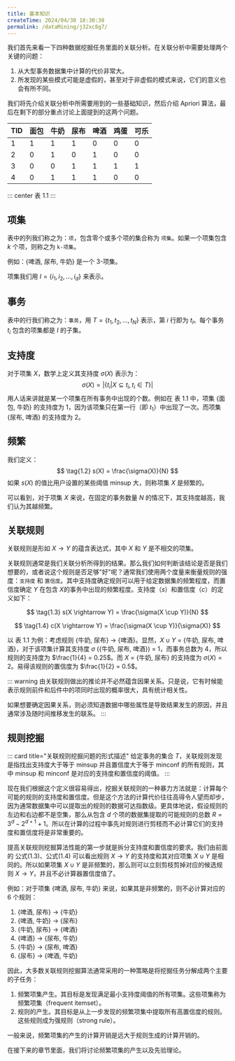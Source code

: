 ```yaml
---
title: 基本知识
createTime: 2024/04/30 18:30:38
permalink: /dataMining/j32xc8g7/
---
```

我们首先来看一下四种数据挖掘任务里面的关联分析。在关联分析中需要处理两个关键的问题：
1. 从大型事务数据集中计算的代价非常大。
2. 所发现的某些模式可能是虚假的，甚至对于非虚假的模式来说，它们的意义也会有所不同。

我们将先介绍关联分析中所需要用到的一些基础知识，然后介绍 Apriori 算法，最后在剩下的部分重点讨论上面提到的这两个问题。
<!-- more -->

| TID | 面包 | 牛奶 | 尿布 | 啤酒 | 鸡蛋 | 可乐 |
| --- | ---- | ---- | ---- | ---- | ---- | ---- |
| 1   | 1    | 1    | 1    | 0    | 0    | 0    |
| 2   | 0    | 1    | 0    | 1    | 0    | 0    |
| 3   | 0    | 0    | 1    | 1    | 1    | 1    |
| 4   | 0    | 1    | 1    | 1    | 0    | 0    |

::: center
表 1.1
:::

## 项集
表中的列我们称之为：`项`，包含零个或多个项的集合称为 `项集`。如果一个项集包含 $k$ 个项，则称之为 `k-项集`。

例如：{啤酒, 尿布, 牛奶} 是一个 3-项集。

项集我们用 $I = \{i_1, i_2, \dots, i_d\}$ 来表示。

## 事务
表中的行我们称之为：`事务`，用 $T = \{t_1, t_2, \dots, t_N\}$ 表示，第 $i$ 行即为 $t_i$。每个事务 $t_i$ 包含的项集都是 $I$ 的子集。

## 支持度
对于项集 $X$，数学上定义其支持度 $\sigma(X)$ 表示为：
$$
\tag{1.1} \sigma(X) = \lvert\{t_i|X\subseteq t_i, t_i \in T\}\rvert
$$
用人话来讲就是某一个项集在所有事务中出现的个数。例如在 表 1.1 中，项集 {面包, 牛奶} 的支持度为 1，因为该项集只在第一行（即 $t_1$）中出现了一次。而项集 {尿布, 啤酒} 的支持度为 2。

## 频繁
我们定义：
$$
\tag{1.2} s(X) = \frac{\sigma(X)}{N}
$$
如果 $s(X)$ 的值比用户设置的某些阈值 minsup 大，则称项集 $X$ 是频繁的。

可以看到，对于项集 $X$ 来说，在固定的事务数量 $N$ 的情况下，其支持度越高，我们认为其越频繁。

## 关联规则
关联规则是形如 $X \rightarrow Y$ 的蕴含表达式，其中 $X$ 和 $Y$ 是不相交的项集。

关联规则通常是我们关联分析所得到的结果。那么我们如何判断该结论是否是我们想要的，或者说这个规则是否足够"好"呢？通常我们使用两个度量来衡量规则的强度：`支持度` 和 `置信度`。其中支持度确定规则可以用于给定数据集的频繁程度，而置信度确定 $Y$ 在包含 $X$ ​的事务中出现的频繁程度。支持度（$s$）和置信度（$c$）的定义如下：

$$
\tag{1.3}
s(X \rightarrow Y) = \frac{\sigma(X \cup Y)}{N}
$$

$$
\tag{1.4}
c(X \rightarrow Y) = \frac{\sigma(X \cup Y)}{\sigma(X)}
$$

以 表 1.1 为例：考虑规则 {牛奶, 尿布} $\rightarrow$ {啤酒}。显然，$X \cup Y$ = {牛奶, 尿布, 啤酒}，对于该项集计算其支持度 $\sigma$ ({牛奶, 尿布, 啤酒}) = 1，而事务总数为 4，所以规则的支持度为 $\frac{1}{4} = 0.25$。而 $X$ = {牛奶, 尿布} 的支持度为 $\sigma(X) = 2$。易得该规则的置信度为 $\frac{1}{2} = 0.5$。

::: warning
由关联规则做出的推论并不必然蕴含因果关系。只是说，它有时候能表示规则前件和后件中的项同时出现的概率很大，具有统计相关性。

如果想要确定因果关系，则必须知道数据中哪些属性是导致结果发生的原因，并且通常涉及随时间推移发生的联系。
:::

## 规则挖掘
::: card  title="关联规则挖掘问题的形式描述"
给定事务的集合 $T$，关联规则发现是指找出支持度大于等于 minsup 并且置信度大于等于 minconf 的所有规则，其中 minsup 和 minconf 是对应的支持度和置信度的阈值。
:::

现在我们根据这个定义很容易得出，挖掘关联规则的一种暴力方法就是：计算每个可能的规则的支持度和置信度。但是这个方法的计算代价往往高得令人望而却步，因为通常数据集中可以提取出的规则的数据可达指数级。更具体地说，假设规则的左边和右边都不是空集，那么从包含 $d$ 个项的数据集提取的可能规则的总数 $R = 3^d-2^{d + 1} + 1$。所以在计算的过程中事先对规则进行剪枝而不必计算它们的支持度和置信度将是非常重要的。

提高关联规则挖掘算法性能的第一步就是拆分支持度和置信度的要求。我们由前面的 公式(1.3)、公式(1.4) 可以看出规则 $X \rightarrow Y$ 的支持度和其对应项集 $X \cup Y$ 是相同的。所以如果项集 $X \cup Y$ 是非频繁的，那么则可以立刻剪枝剪掉对应的候选规则 $X \rightarrow Y$，并且不必计算器置信度值了。

例如：对于项集 {啤酒, 尿布, 牛奶} 来说，如果其是非频繁的，则不必计算对应的 6 个规则：
1. {啤酒, 尿布} $\rightarrow$ \{牛奶\}
2. {啤酒, 牛奶} $\rightarrow$ \{尿布\}
3. {牛奶, 尿布} $\rightarrow$ \{啤酒\}
4. {啤酒} $\rightarrow$ \{尿布, 牛奶\}
5. {牛奶} $\rightarrow$ \{尿布, 啤酒\}
6. {尿布} $\rightarrow$ \{啤酒, 牛奶\}

因此，大多数关联规则挖掘算法通常采用的一种策略是将挖掘任务分解成两个主要的子任务：
1. 频繁项集产生。其目标是发现满足最小支持度阈值的所有项集。这些项集称为频繁项集（frequent itemset）。
2. 规则的产生。其目标是从上一步发现的频繁项集中提取所有高置信度的规则。这些规则成为强规则（strong rule）。

一般来说，频繁项集的产生的计算开销是远大于规则生成的计算开销的。

在接下来的章节里面，我们将讨论频繁项集的产生以及先验理论。